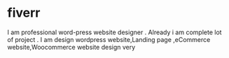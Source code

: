 # fiverr
I am professional word-press website designer . Already i am complete lot of project . I am design wordpress website,Landing page ,eCommerce website,Woocommerce website design very
